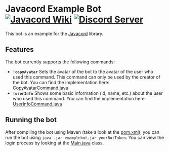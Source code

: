 # Javacord Example Bot <a href="https://javacord.org/wiki"><img src="https://shields.javacord.org/badge/Wiki-Home-red.svg?style=flat-square" alt="Javacord Wiki"></a> <a href="https://discord.gg/0qJ2jjyneLEgG7y3"><img src="https://shields.javacord.org/discord/151037561152733184.svg?colorB=%237289DA&label=Discord&style=flat-square" alt="Discord Server"></a>
This bot is an example for the [Javacord](https://github.com/Javacord/Javacord) library.

## Features

The bot currently supports the following commands:
- **`!copyAvatar`**
Sets the avatar of the bot to the avatar of the user who used this command. This command can only be used by the creator of the bot.
You can find the implementation here: [CopyAvatarCommand.java](https://github.com/Javacord/Example-Bot/blob/master/src/main/java/org/javacord/examplebot/command/CopyAvatarCommand.java)
- **`!userInfo`**
Shows some basic information (id, name, etc.) about the user who used this command. You can find the implementation here: [UserInfoCommand.java](https://github.com/Javacord/Example-Bot/blob/master/src/main/java/org/javacord/examplebot/command/UserInfoCommand.java)

## Running the bot

After compiling the bot using Maven (take a look at the [pom.xml](https://github.com/Javacord/Example-Bot/blob/master/pom.xml)),
you can run the bot using `java -jar examplebot.jar yourBotToken`. You can view the login process by looking at the 
[Main.java](https://github.com/Javacord/Example-Bot/blob/master/src/main/java/org/javacord/examplebot/Main.java)
class.
